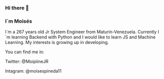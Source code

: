 ### Hi there 👋

### I´m Moisés

I´m a 267 years old Jr System Engineer from Maturín-Venezuela. Currently I´m learning Backend with Python and I would like to learn JS and Machine Learning. My interests is growing up in developing.

You can find me in:

Twitter: @MoipiineJR

Intagram: @moisespineda11

<!--
**moisespineda/moisespineda** is a ✨ _special_ ✨ repository because its `README.md` (this file) appears on your GitHub profile.

Here are some ideas to get you started:

- 🔭 I’m currently working on ...
- 🌱 I’m currently learning ...
- 👯 I’m looking to collaborate on ...
- 🤔 I’m looking for help with ...
- 💬 Ask me about ...
- 📫 How to reach me: ...
- 😄 Pronouns: ...
- ⚡ Fun fact: ...
-->
